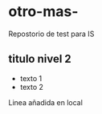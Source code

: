 # otro-mas-
Repostorio de test para IS
## titulo nivel 2
- texto 1
- texto 2 

Linea añadida en local 

